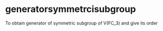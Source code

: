 # generatorsymmetrcisubgroup
To obtain generator of symmetric subgroup of V(FC_3) and give its order
